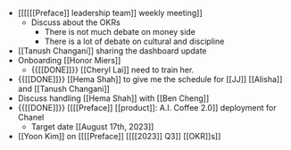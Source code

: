 - [[[[[[Preface]] leadership team]] weekly meeting]]
    - Discuss about the OKRs
        - There is not much debate on money side
        - There is a lot of debate on cultural and discipline
- [[Tanush Changani]] sharing the dashboard update
- Onboarding [[Honor Miers]]
    - {{[[DONE]]}}  [[Cheryl Lai]] need to train her.
- {{[[DONE]]}}  [[Hema Shah]] to give me the schedule for [[JJ]] [[Alisha]] and [[Tanush Changani]]
- Discuss handling [[Hema Shah]] with [[Ben Cheng]]
- {{[[DONE]]}} [[[[Preface]] [[product]]: A.I. Coffee 2.0]] deployment for Chanel
    - Target date [[August 17th, 2023]]
- [[Yoon Kim]] on [[[[Preface]] [[[[2023]] Q3]] [[OKR]]s]]
